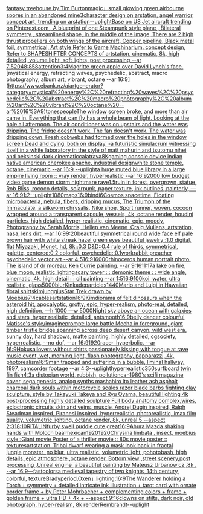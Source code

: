 [fantasy treehouse by Tim Burton](https://www.ebank.nz/aiartgenerator?category=fantasy%20treehouse%20by%20Tim%20Burton)[magic」](https://www.ebank.nz/aiartgenerator?category=magic%E3%80%8D)[small glowing green airbourne spores in an abandoned mine](https://www.ebank.nz/aiartgenerator?category=small%20glowing%20green%20airbourne%20spores%20in%20an%20abandoned%20mine)[3](https://www.ebank.nz/aiartgenerator?category=3)[character design on arstation, angel warrior, concept art, trending on arstation](https://www.ebank.nz/aiartgenerator?category=character%20design%20on%20arstation%2C%20angel%20warrior%2C%20concept%20art%2C%20trending%20on%20arstation)[--uplight](https://www.ebank.nz/aiartgenerator?category=--uplight)[Base on US Jet aircraft trending on Pinterest.com , A blueprint of one Steampunk style plane , Bilateral symmetry , streamlined shape, in the middle of the image,  There are 2 high thrust propellers on both wings of the aircraft, Copper pipeline,  Black metal foil, symmetrical,  Art style Refer to Game Machinarium.  concept design, Refer to SHAPESHIFTER CONCEPTS  of artstation, cinematic,  8k, high detailed,  volume light,  soft lights,  post processing    --ar 7:5](https://www.ebank.nz/aiartgenerator?category=Base%20on%20US%20Jet%20aircraft%20trending%20on%20Pinterest.com%20%2C%20A%20blueprint%20of%20one%20Steampunk%20style%20plane%20%2C%20Bilateral%20symmetry%20%2C%20streamlined%20shape%2C%20in%20the%20middle%20of%20the%20image%2C%20%20There%20are%202%20high%20thrust%20propellers%20on%20both%20wings%20of%20the%20aircraft%2C%20Copper%20pipeline%2C%20%20Black%20metal%20foil%2C%20symmetrical%2C%20%20Art%20style%20Refer%20to%20Game%20Machinarium.%20%20concept%20design%2C%20Refer%20to%20SHAPESHIFTER%20CONCEPTS%20%20of%20artstation%2C%20cinematic%2C%20%208k%2C%20high%20detailed%2C%20%20volume%20light%2C%20%20soft%20lights%2C%20%20post%20processing%20%20%20%20--ar%207%3A5)[2048:858](https://www.ebank.nz/aiartgenerator?category=2048%3A858)[attention](https://www.ebank.nz/aiartgenerator?category=attention)[3:4](https://www.ebank.nz/aiartgenerator?category=3%3A4)[Magritte green apple over David Lynch's face.](https://www.ebank.nz/aiartgenerator?category=Magritte%20green%20apple%20over%20David%20Lynch%27s%20face.)[mystical energy, refracting waves, psychedelic, abstract, macro photography, album art, vibrant, octane --ar 16:9](https://www.ebank.nz/aiartgenerator?category=mystical%20energy%2C%20refracting%20waves%2C%20psychedelic%2C%20abstract%2C%20macro%20photography%2C%20album%20art%2C%20vibrant%2C%20octane%20--ar%2016%3A9)[tones](https://www.ebank.nz/aiartgenerator?category=tones)[people](https://www.ebank.nz/aiartgenerator?category=people)[The window screen broke, and more than air came in.  Everything that can fly has a whole beam of light.  Looking at the hole all afternoon.  The air conditioner was on upstairs and the water was dripping.  The fridge doesn't work. The fan doesn't work.  The water was dripping down.  Fresh cobwebs had formed over the holes in the window screen  Dead and dying, both on display. -](https://www.ebank.nz/aiartgenerator?category=The%20window%20screen%20broke%2C%20and%20more%20than%20air%20came%20in.%20%20Everything%20that%20can%20fly%20has%20a%20whole%20beam%20of%20light.%20%20Looking%20at%20the%20hole%20all%20afternoon.%20%20The%20air%20conditioner%20was%20on%20upstairs%20and%20the%20water%20was%20dripping.%20%20The%20fridge%20doesn%27t%20work.%20The%20fan%20doesn%27t%20work.%20%20The%20water%20was%20dripping%20down.%20%20Fresh%20cobwebs%20had%20formed%20over%20the%20holes%20in%20the%20window%20screen%20%20Dead%20and%20dying%2C%20both%20on%20display.%20-)[a futuristic simulacrum witnessing itself in a white laboratory in the style of matt mahurin and tsutomu nihei and beksinski dark cinematic](https://www.ebank.nz/aiartgenerator?category=a%20futuristic%20simulacrum%20witnessing%20itself%20in%20a%20white%20laboratory%20in%20the%20style%20of%20matt%20mahurin%20and%20tsutomu%20nihei%20and%20beksinski%20dark%20cinematic)[calatrava](https://www.ebank.nz/aiartgenerator?category=calatrava)[8K](https://www.ebank.nz/aiartgenerator?category=8K)[gaming console device indian native american cherokee apache, industrial design](https://www.ebank.nz/aiartgenerator?category=gaming%20console%20device%20indian%20native%20american%20cherokee%20apache%2C%20industrial%20design)[white stone temple, octane, cinematic --ar 16:9 --uplight](https://www.ebank.nz/aiartgenerator?category=white%20stone%20temple%2C%20octane%2C%20cinematic%20--ar%2016%3A9%20--uplight)[a huge muted blue library in a large empire living room :: vray render, hyperrealistic --ar 16:9](https://www.ebank.nz/aiartgenerator?category=a%20huge%20muted%20blue%20library%20in%20a%20large%20empire%20living%20room%20%3A%3A%20vray%20render%2C%20hyperrealistic%20--ar%2016%3A9)[2000 low budget video game demon storm nightmare rave](https://www.ebank.nz/aiartgenerator?category=2000%20low%20budget%20video%20game%20demon%20storm%20nightmare%20rave)[1.5](https://www.ebank.nz/aiartgenerator?category=1.5)[ruin in forest, overgrown, statue, Rob Bliss, rococo details, solarpunk, paper texture, ink outlines, painterly, —ar 16:9](https://www.ebank.nz/aiartgenerator?category=ruin%20in%20forest%2C%20overgrown%2C%20statue%2C%20Rob%20Bliss%2C%20rococo%20details%2C%20solarpunk%2C%20paper%20texture%2C%20ink%20outlines%2C%20painterly%2C%20%E2%80%94ar%2016%3A9)[1:2](https://www.ebank.nz/aiartgenerator?category=1%3A2)[--uplight](https://www.ebank.nz/aiartgenerator?category=--uplight)[1080](https://www.ebank.nz/aiartgenerator?category=1080)[maps](https://www.ebank.nz/aiartgenerator?category=maps)[16:9](https://www.ebank.nz/aiartgenerator?category=16%3A9)[bindi](https://www.ebank.nz/aiartgenerator?category=bindi)[6](https://www.ebank.nz/aiartgenerator?category=6)[Cosmos spacetime, Floating microbacteria, nebula, fibers, dripping mucus, The Triumph of the Immaculate, a silkworm chrysalis, Nike shoe, Sport runner, woven, cocoon wrapped around a transparent capsule, vessels, 4k, octane render, houdini particles, high detailed, hyper-realistic, cinematic, epic, moody, Photography by Sarah Morris, Hellen van Meene, Craig Mullens, artstation, nasa, lens dirt, --ar 16:9](https://www.ebank.nz/aiartgenerator?category=Cosmos%20spacetime%2C%20Floating%20microbacteria%2C%20nebula%2C%20fibers%2C%20dripping%20mucus%2C%20The%20Triumph%20of%20the%20Immaculate%2C%20a%20silkworm%20chrysalis%2C%20Nike%20shoe%2C%20Sport%20runner%2C%20woven%2C%20cocoon%20wrapped%20around%20a%20transparent%20capsule%2C%20vessels%2C%204k%2C%20octane%20render%2C%20houdini%20particles%2C%20high%20detailed%2C%20hyper-realistic%2C%20cinematic%2C%20epic%2C%20moody%2C%20Photography%20by%20Sarah%20Morris%2C%20Hellen%20van%20Meene%2C%20Craig%20Mullens%2C%20artstation%2C%20nasa%2C%20lens%20dirt%2C%20--ar%2016%3A9)[9:20](https://www.ebank.nz/aiartgenerator?category=9%3A20)[beautiful symmetrical round wide face elf pale brown hair with white streak hazel green eyes beautiful jewelry::1.0 digital, flat Miyazaki, Monet, hd, 8k::0.3 D&D::0.4 rule of thirds, symmetrical, palette, centered:0.2 colorful, psychedelic::0.1](https://www.ebank.nz/aiartgenerator?category=beautiful%20symmetrical%20round%20wide%20face%20elf%20pale%20brown%20hair%20with%20white%20streak%20hazel%20green%20eyes%20beautiful%20jewelry%3A%3A1.0%20digital%2C%20flat%20Miyazaki%2C%20Monet%2C%20hd%2C%208k%3A%3A0.3%20D%26D%3A%3A0.4%20rule%20of%20thirds%2C%20symmetrical%2C%20palette%2C%20centered%3A0.2%20colorful%2C%20psychedelic%3A%3A0.1)[work](https://www.ebank.nz/aiartgenerator?category=work)[rabbit preacher psychedelic vector art --ar 4:5](https://www.ebank.nz/aiartgenerator?category=rabbit%20preacher%20psychedelic%20vector%20art%20--ar%204%3A5)[16:9](https://www.ebank.nz/aiartgenerator?category=16%3A9)[16000](https://www.ebank.nz/aiartgenerator?category=16000)[rhinoceros human portrait photo. The island of dr moreau. Ken Currie painting.  --ar 9:16](https://www.ebank.nz/aiartgenerator?category=rhinoceros%20human%20portrait%20photo.%20The%20island%20of%20dr%20moreau.%20Ken%20Currie%20painting.%20%20--ar%209%3A16)[11:17](https://www.ebank.nz/aiartgenerator?category=11%3A17)[a lake on fire, blue moon, realistic lighting](https://www.ebank.nz/aiartgenerator?category=a%20lake%20on%20fire%2C%20blue%20moon%2C%20realistic%20lighting)[scary tower : : demonic theme : : wide angle, cinematic, 4k, high detail : : oil painting --ar 1:5](https://www.ebank.nz/aiartgenerator?category=scary%20tower%20%3A%20%3A%20demonic%20theme%20%3A%20%3A%20wide%20angle%2C%20cinematic%2C%204k%2C%20high%20detail%20%3A%20%3A%20oil%20painting%20--ar%201%3A5)[16:9](https://www.ebank.nz/aiartgenerator?category=16%3A9)[100](https://www.ebank.nz/aiartgenerator?category=100)[koi, water, ultra realistic, glass](https://www.ebank.nz/aiartgenerator?category=koi%2C%20water%2C%20ultra%20realistic%2C%20glass)[5000](https://www.ebank.nz/aiartgenerator?category=5000)[blur](https://www.ebank.nz/aiartgenerator?category=blur)[Kinkade](https://www.ebank.nz/aiartgenerator?category=Kinkade)[particles](https://www.ebank.nz/aiartgenerator?category=particles)[1440](https://www.ebank.nz/aiartgenerator?category=1440)[Mario and Luigi in Hawaiian floral shirts](https://www.ebank.nz/aiartgenerator?category=Mario%20and%20Luigi%20in%20Hawaiian%20floral%20shirts)[kimjunggius](https://www.ebank.nz/aiartgenerator?category=kimjunggius)[Star Trek drawn by Moebius](https://www.ebank.nz/aiartgenerator?category=Star%20Trek%20drawn%20by%20Moebius)[7:4](https://www.ebank.nz/aiartgenerator?category=7%3A4)[cables](https://www.ebank.nz/aiartgenerator?category=cables)[artstation](https://www.ebank.nz/aiartgenerator?category=artstation)[16:9](https://www.ebank.nz/aiartgenerator?category=16%3A9)[Kim](https://www.ebank.nz/aiartgenerator?category=Kim)[diorama of felt dinosaurs when the asteroid hit, apocalyptic, grotty, epic, hyper-realism, photo-real, detailed, high definition, —h 1000 —w 5000](https://www.ebank.nz/aiartgenerator?category=diorama%20of%20felt%20dinosaurs%20when%20the%20asteroid%20hit%2C%20apocalyptic%2C%20grotty%2C%20epic%2C%20hyper-realism%2C%20photo-real%2C%20detailed%2C%20high%20definition%2C%20%E2%80%94h%201000%20%E2%80%94w%205000)[Night sky above an ocean with galaxies and stars, hyper realistic, detailed ,ant](https://www.ebank.nz/aiartgenerator?category=Night%20sky%20above%20an%20ocean%20with%20galaxies%20and%20stars%2C%20hyper%20realistic%2C%20detailed%20%2Cant)[smooth](https://www.ebank.nz/aiartgenerator?category=smooth)[16:9](https://www.ebank.nz/aiartgenerator?category=16%3A9)[belly dancer colourful Matisse's style](https://www.ebank.nz/aiartgenerator?category=belly%20dancer%20colourful%20Matisse%27s%20style)[/imagineprompt: large battle Mecha in foreground, giant timber tristle bridge spanning across deep desert canyon, wild west era, sunny day, hard shadows, matte painting, highly detailed, cgsociety, hyperrealistic, --no dof, --ar 16:9](https://www.ebank.nz/aiartgenerator?category=/imagineprompt%3A%20large%20battle%20Mecha%20in%20foreground%2C%20giant%20timber%20tristle%20bridge%20spanning%20across%20deep%20desert%20canyon%2C%20wild%20west%20era%2C%20sunny%20day%2C%20hard%20shadows%2C%20matte%20painting%2C%20highly%20detailed%2C%20cgsociety%2C%20hyperrealistic%2C%20--no%20dof%2C%20--ar%2016%3A9)[1920](https://www.ebank.nz/aiartgenerator?category=1920)[racer.  hyperbolic.  --ar 16:9](https://www.ebank.nz/aiartgenerator?category=racer.%20%20hyperbolic.%20%20--ar%2016%3A9)[Hokusai](https://www.ebank.nz/aiartgenerator?category=Hokusai)[lovers without shirts passionately kissing with tongue at rave music event, wet, morning light, flash photography, papparazzi, 4k, photorealism](https://www.ebank.nz/aiartgenerator?category=lovers%20without%20shirts%20passionately%20kissing%20with%20tongue%20at%20rave%20music%20event%2C%20wet%2C%20morning%20light%2C%20flash%20photography%2C%20papparazzi%2C%204k%2C%20photorealism)[16:9](https://www.ebank.nz/aiartgenerator?category=16%3A9)[man trapped and suffering in a bubble, liminal hallway, 1997, camcorder footage --ar 4:3](https://www.ebank.nz/aiartgenerator?category=man%20trapped%20and%20suffering%20in%20a%20bubble%2C%20liminal%20hallway%2C%201997%2C%20camcorder%20footage%20--ar%204%3A3)[--uplight](https://www.ebank.nz/aiartgenerator?category=--uplight)[hyperrealistic](https://www.ebank.nz/aiartgenerator?category=hyperrealistic)[350](https://www.ebank.nz/aiartgenerator?category=350)[surfboard twin fin fish](https://www.ebank.nz/aiartgenerator?category=surfboard%20twin%20fin%20fish)[4:3](https://www.ebank.nz/aiartgenerator?category=4%3A3)[a distopian world, rubbish, pollution](https://www.ebank.nz/aiartgenerator?category=a%20distopian%20world%2C%20rubbish%2C%20pollution)[can](https://www.ebank.nz/aiartgenerator?category=can)[1980's scifi magazine cover, sega genesis, analog synths mashahiro ito leather ash asphalt charcoal dark souls within motorcycle scales razor blade barbs fighting clay sculpture, style by Takayuki Takeya and Ryu Oyama, beautiful lighting 4k post-processing highly detailed sculpture Full body anatomy complex,wires, ecloctronic circuits skin and veins, muscle, Andrej Dugin inspired, Ralph Steadman inspired, Piranesi inspired, hyperrealistic, photorealistic, imax film quality, volumetric lighting, octane render, 8k, unreal 5 --aspect 2:3](https://www.ebank.nz/aiartgenerator?category=1980%27s%20scifi%20magazine%20cover%2C%20sega%20genesis%2C%20analog%20synths%20mashahiro%20ito%20leather%20ash%20asphalt%20charcoal%20dark%20souls%20within%20motorcycle%20scales%20razor%20blade%20barbs%20fighting%20clay%20sculpture%2C%20style%20by%20Takayuki%20Takeya%20and%20Ryu%20Oyama%2C%20beautiful%20lighting%204k%20post-processing%20highly%20detailed%20sculpture%20Full%20body%20anatomy%20complex%2Cwires%2C%20ecloctronic%20circuits%20skin%20and%20veins%2C%20muscle%2C%20Andrej%20Dugin%20inspired%2C%20Ralph%20Steadman%20inspired%2C%20Piranesi%20inspired%2C%20hyperrealistic%2C%20photorealistic%2C%20imax%20film%20quality%2C%20volumetric%20lighting%2C%20octane%20render%2C%208k%2C%20unreal%205%20--aspect%202%3A3)[18:10](https://www.ebank.nz/aiartgenerator?category=18%3A10)[RITALIN](https://www.ebank.nz/aiartgenerator?category=RITALIN)[furby swell puddle cute great](https://www.ebank.nz/aiartgenerator?category=furby%20swell%20puddle%20cute%20great)[16:9](https://www.ebank.nz/aiartgenerator?category=16%3A9)[Ahura Mazda shaking hands with Moloch baal](https://www.ebank.nz/aiartgenerator?category=Ahura%20Mazda%20shaking%20hands%20with%20Moloch%20baal)[mexican](https://www.ebank.nz/aiartgenerator?category=mexican)[1920](https://www.ebank.nz/aiartgenerator?category=1920)[1920](https://www.ebank.nz/aiartgenerator?category=1920)[Chrysina limbata , insect, moebius style::](https://www.ebank.nz/aiartgenerator?category=Chrysina%20limbata%20%2C%20insect%2C%20moebius%20style%3A%3A)[Giant movie Poster of a thriller movie :: 80s movie poster :: textures](https://www.ebank.nz/aiartgenerator?category=Giant%20movie%20Poster%20of%20a%20thriller%20movie%20%3A%3A%2080s%20movie%20poster%20%3A%3A%20textures)[artstation, Tribal dwarf wearing a mask look back in fractal jungle,monster ,no blur ,ultra realistic ,volumetric light ,pohotobash ,high details ,epic atmosphere ,octane render, Bottom view ,street scenery,post processing ,Unreal engine ,a beautiful painting by Mateusz Urbanowicz ,8k , --ar 16:9](https://www.ebank.nz/aiartgenerator?category=artstation%2C%20Tribal%20dwarf%20wearing%20a%20mask%20look%20back%20in%20fractal%20jungle%2Cmonster%20%2Cno%20blur%20%2Cultra%20realistic%20%2Cvolumetric%20light%20%2Cpohotobash%20%2Chigh%20details%20%2Cepic%20atmosphere%20%2Coctane%20render%2C%20Bottom%20view%20%2Cstreet%20scenery%2Cpost%20processing%20%2CUnreal%20engine%20%2Ca%20beautiful%20painting%20by%20Mateusz%20Urbanowicz%20%2C8k%20%2C%20--ar%2016%3A9)[—fast](https://www.ebank.nz/aiartgenerator?category=%E2%80%94fast)[colors](https://www.ebank.nz/aiartgenerator?category=colors)[a medieval tapestry of two knights, 14th century, colorful, texture](https://www.ebank.nz/aiartgenerator?category=a%20medieval%20tapestry%20of%20two%20knights%2C%2014th%20century%2C%20colorful%2C%20texture)[Brady](https://www.ebank.nz/aiartgenerator?category=Brady)[period,Oxen」](https://www.ebank.nz/aiartgenerator?category=period%2COxen%E3%80%8D)[lighting,](https://www.ebank.nz/aiartgenerator?category=lighting%2C)[16:9](https://www.ebank.nz/aiartgenerator?category=16%3A9)[The Wanderer holding a Torch + symmetry + detailed intricate ink illustration + tarot card with ornate border frame + by Peter Mohrbacher + complementing colors + frame + golden frame + ultra HD + 4k + --aspect 9:16](https://www.ebank.nz/aiartgenerator?category=The%20Wanderer%20holding%20a%20Torch%20%2B%20symmetry%20%2B%20detailed%20intricate%20ink%20illustration%20%2B%20tarot%20card%20with%20ornate%20border%20frame%20%2B%20by%20Peter%20Mohrbacher%20%2B%20complementing%20colors%20%2B%20frame%20%2B%20golden%20frame%20%2B%20ultra%20HD%20%2B%204k%20%2B%20--aspect%209%3A16)[clowns on stilts, dark noir, old photograph, hyper-realism, 8k render](https://www.ebank.nz/aiartgenerator?category=clowns%20on%20stilts%2C%20dark%20noir%2C%20old%20photograph%2C%20hyper-realism%2C%208k%20render)[Rembrandt](https://www.ebank.nz/aiartgenerator?category=Rembrandt)[--uplight](https://www.ebank.nz/aiartgenerator?category=--uplight)